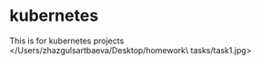 # kubernetes
This is for kubernetes projects
</Users/zhazgulsartbaeva/Desktop/homework\ tasks/task1.jpg> 
